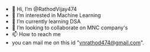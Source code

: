 - 👋 Hi, I’m @RathodVijay474
- 👀 I’m interested in Machine Learning
- 🌱 I’m currently learning  DSA
- 💞️ I’m looking to collaborate on MNC company's
- 📫 How to reach me
- you can mail me on this id "vnrathod474@gmail.com".

<!---
RathodVijay474/RathodVijay474 is a ✨ special ✨ repository because its `README.md` (this file) appears on your GitHub profile.
You can click the Preview link to take a look at your changes.
--->
